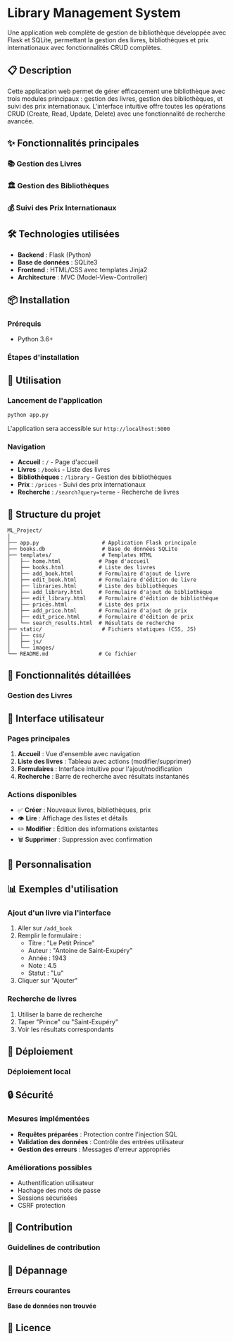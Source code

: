 # Library Management System

Une application web complète de gestion de bibliothèque développée avec Flask et SQLite, permettant la gestion des livres, bibliothèques et prix internationaux avec fonctionnalités CRUD complètes.

## 📋 Description

Cette application web permet de gérer efficacement une bibliothèque avec trois modules principaux : gestion des livres, gestion des bibliothèques, et suivi des prix internationaux. L'interface intuitive offre toutes les opérations CRUD (Create, Read, Update, Delete) avec une fonctionnalité de recherche avancée.

## ✨ Fonctionnalités principales

### 📚 Gestion des Livres


### 🏛️ Gestion des Bibliothèques


### 💰 Suivi des Prix Internationaux


## 🛠️ Technologies utilisées

- **Backend** : Flask (Python)
- **Base de données** : SQLite3
- **Frontend** : HTML/CSS avec templates Jinja2
- **Architecture** : MVC (Model-View-Controller)

## 📦 Installation

### Prérequis
- Python 3.6+
### Étapes d'installation

## 🚀 Utilisation

### Lancement de l'application

```bash
python app.py
```

L'application sera accessible sur `http://localhost:5000`

### Navigation

- **Accueil** : `/` - Page d'accueil
- **Livres** : `/books` - Liste des livres
- **Bibliothèques** : `/library` - Gestion des bibliothèques
- **Prix** : `/prices` - Suivi des prix internationaux
- **Recherche** : `/search?query=terme` - Recherche de livres

## 📁 Structure du projet

```
ML_Project/
│
├── app.py                    # Application Flask principale
├── books.db                  # Base de données SQLite
├── templates/                # Templates HTML
│   ├── home.html            # Page d'accueil
│   ├── books.html           # Liste des livres
│   ├── add_book.html        # Formulaire d'ajout de livre
│   ├── edit_book.html       # Formulaire d'édition de livre
│   ├── libraries.html       # Liste des bibliothèques
│   ├── add_library.html     # Formulaire d'ajout de bibliothèque
│   ├── edit_library.html    # Formulaire d'édition de bibliothèque
│   ├── prices.html          # Liste des prix
│   ├── add_price.html       # Formulaire d'ajout de prix
│   ├── edit_price.html      # Formulaire d'édition de prix
│   └── search_results.html  # Résultats de recherche
├── static/                   # Fichiers statiques (CSS, JS)
│   ├── css/
│   ├── js/
│   └── images/
└── README.md                # Ce fichier
```

## 🎯 Fonctionnalités détaillées

### Gestion des Livres

## 🎨 Interface utilisateur

### Pages principales

1. **Accueil** : Vue d'ensemble avec navigation
2. **Liste des livres** : Tableau avec actions (modifier/supprimer)
3. **Formulaires** : Interface intuitive pour l'ajout/modification
4. **Recherche** : Barre de recherche avec résultats instantanés

### Actions disponibles

- ✅ **Créer** : Nouveaux livres, bibliothèques, prix
- 👁️ **Lire** : Affichage des listes et détails
- ✏️ **Modifier** : Édition des informations existantes
- 🗑️ **Supprimer** : Suppression avec confirmation

## 🔧 Personnalisation

## 📊 Exemples d'utilisation

### Ajout d'un livre via l'interface
1. Aller sur `/add_book`
2. Remplir le formulaire :
   - Titre : "Le Petit Prince"
   - Auteur : "Antoine de Saint-Exupéry"
   - Année : 1943
   - Note : 4.5
   - Statut : "Lu"
3. Cliquer sur "Ajouter"

### Recherche de livres
1. Utiliser la barre de recherche
2. Taper "Prince" ou "Saint-Exupéry"
3. Voir les résultats correspondants

## 🚀 Déploiement

### Déploiement local


## 🔒 Sécurité

### Mesures implémentées
- **Requêtes préparées** : Protection contre l'injection SQL
- **Validation des données** : Contrôle des entrées utilisateur
- **Gestion des erreurs** : Messages d'erreur appropriés

### Améliorations possibles
- Authentification utilisateur
- Hachage des mots de passe
- Sessions sécurisées
- CSRF protection

## 🤝 Contribution


### Guidelines de contribution

## 🐛 Dépannage

### Erreurs courantes

**Base de données non trouvée** 

## 📄 Licence
